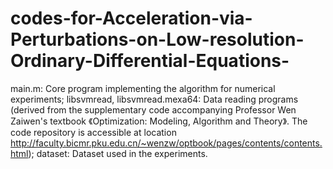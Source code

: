 # codes-for-Acceleration-via-Perturbations-on-Low-resolution-Ordinary-Differential-Equations-
main.m: Core program implementing the algorithm for numerical experiments;
libsvmread, libsvmread.mexa64: Data reading programs (derived from the supplementary code 
        accompanying Professor Wen Zaiwen's textbook 《Optimization: Modeling,
        Algorithm and Theory》. The code repository is accessible at location 
        http://faculty.bicmr.pku.edu.cn/~wenzw/optbook/pages/contents/contents.html);
dataset: Dataset used in the experiments.

